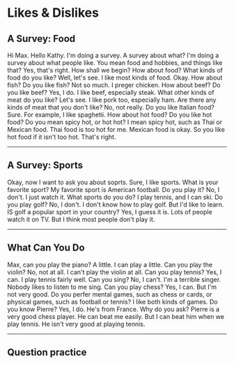 # Likes & Dislikes

## A Survey: Food

Hi Max.
Hello Kathy.
I'm doing a survey.
A survey about what?
I'm doing a survey about what people like.
You mean food and hobbies, and things like that?
Yes, that's right.
How shall we begin?
How about food?
What kinds of food do you like?
Well, let's see.
I like most kinds of food.
Okay. How about fish?
Do you like fish?
Not so much.
I preger chicken.
How about beef?
Do you like beef?
Yes, I do.
I like beef, especially steak.
What other kinds of meat do you like?
Let's see.
I like pork too, especially ham.
Are there any kinds of meat that you don't like?
No, not really.
Do you like Italian food?
Sure. For example, I like spaghetii.
How about hot food?
Do you like hot food?
Do you mean spicy hot, or hot hot?
I mean spicy hot, such as Thai or Mexican food.
Thai food is too hot for me.
Mexican food is okay.
So you like hot food if it isn't too hot.
That's right.

---

## A Survey: Sports

Okay, now I want to ask you about soprts.
Sure, I like sports.
What is your favorite sport?
My favorite sport is American football.
Do you play it?
No, I don't. I just watch it.
What sports do you do?
I play tennis, and I can ski.
Do you play golf?
No, I don't.
I don't know how to play golf. But I'd like to learn.
IS golf a popular sport in your country?
Yes, I guess it is.
Lots of people watch it on TV.
But I think most people don't play it.

---

## What Can You Do

Max, can you play the piano?
A little. I can play a little.
Can you play the violin?
No, not at all.
I can't play the violin at all.
Can you play tennis?
Yes, I can.
I play tennis fairly well.
Can you sing?
No, I can't.
I'm a terrible singer.
Nobody likes to listen to me sing.
Can you play chess?
Yes, I can. But I'm not very good.
Do you perfer mental games, such as chess or cards, or physical games, such as football or tennis?
I like both kinds of games.
Do you know Pierre?
Yes, I do.
He's from France.
Why do you ask?
Pierre is a very good chess player.
He can beat me easily.
But I can beat him when we play tennis.
He isn't very good at playing tennis.

---

## Question practice
